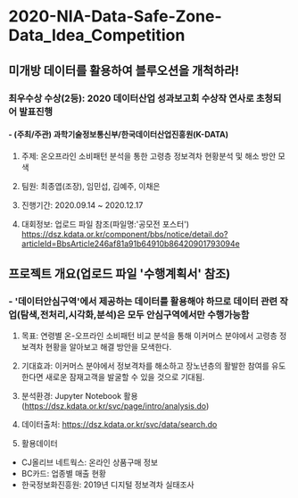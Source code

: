 # 2020-NIA-Data-Safe-Zone-Data_Idea_Competition

## 미개방 데이터를 활용하여 블루오션을 개척하라!

### 최우수상 수상(2등): 2020 데이터산업 성과보고회 수상작 연사로 초청되어 발표진행
#### - (주최/주관) 과학기술정보통신부/한국데이터산업진흥원(K-DATA)

1. 주제: 온오프라인 소비패턴 분석을 통한 고령층 정보격차 현황분석 및 해소 방안 모색

2. 팀원: 최종엽(조장), 임민섭, 김예주, 이채은

3. 진행기간: 2020.09.14 ~ 2020.12.17

4. 대회정보: 업로드 파일 참조(파일명:'공모전 포스터')
            https://dsz.kdata.or.kr/component/bbs/notice/detail.do?articleId=BbsArticle246af81a91b64910b86420901793094e


## 프로젝트 개요(업로드 파일 '수행계획서' 참조)
### - '데이터안심구역'에서 제공하는 데이터를 활용해야 하므로 데이터 관련 작업(탐색,전처리,시각화,분석)은 모두 안심구역에서만 수행가능함

1. 목표: 연령별 온-오프라인 소비패턴 비교 분석을 통해 이커머스 분야에서 고령층 정보격차 현황을 알아보고 해결 방안을 모색한다.

2. 기대효과: 이커머스 분야에서 정보격차를 해소하고 장노년층의 활발한 참여를 유도한다면 새로운 잠재고객을 발굴할 수 있을 것으로 기대됨.
 
3. 분석환경: Jupyter Notebook 활용
  (https://dsz.kdata.or.kr/svc/page/intro/analysis.do)

4. 데이터출처: https://dsz.kdata.or.kr/svc/data/search.do

5. 활용데이터
- CJ올리브 네트웍스: 온라인 상품구매 정보 
- BC카드: 업종별 매출 현황
- 한국정보화진흥원: 2019년 디지털 정보격차 실태조사



